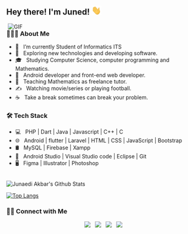 <h2> Hey there! I'm Juned! <img src="https://raw.githubusercontent.com/junaediakbar/junaediakbar/master/img/Hi.gif" width="25"></h2>
<img align="right" alt="GIF" src="https://raw.githubusercontent.com/junaediakbar/junaediakbar/master/img/code.gif" width="500"/>

<h3> 👨🏻‍💻 About Me </h3>

- 🔭 &nbsp; I’m currently Student of Informatics ITS
- 🤔 &nbsp; Exploring new technologies and developing software.
- 🎓 &nbsp; Studying Computer Science, computer programming and Mathematics.
- 💼 &nbsp; Android developer and front-end web developer.
- 🌱 &nbsp; Teaching Mathematics as freelance tutor.
- ✍️ &nbsp; Watching movie/series or playing football.
- ☕ &nbsp; Take a break sometimes can break your problem.

<h3>🛠 Tech Stack</h3>

- 💻 &nbsp; PHP | Dart | Java | Javascript | C++ | C
- 🌐 &nbsp; Android | flutter | Laravel | HTML | CSS | JavaScript | Bootstrap
- 🛢 &nbsp; MySQL | Firebase | Xampp
- 🔧 &nbsp; Android Studio | Visual Studio code | Eclipse | Git
- 🖥 &nbsp; Figma | Illustrator | Photoshop

<br>

<img align="center" src="https://github-readme-stats.vercel.app/api?username=junaediakbar&include_all_commits=true&count_private=true&show_icons=true&line_height=20&title_color=7A7ADB&icon_color=2234AE&text_color=D3D3D3&bg_color=0,000000,130F40" alt="Junaedi Akbar's Github Stats">

</br>

[![Top Langs](https://github-readme-stats.vercel.app/api/top-langs/?username=junaediakbar&layout=compact&text_color=daf7dc&bg_color=151515)](https://github.com/junaediakbar/github-readme-stats)

<h3> 🤝🏻 Connect with Me </h3>

<p align="center">
&nbsp; <a href="https://twitter.com/begitugabut" target="_blank" rel="noopener noreferrer"><img src="https://img.icons8.com/plasticine/100/000000/twitter.png" width="50" /></a>  
&nbsp; <a href="https://www.instagram.com/juned_akbr/" target="_blank" rel="noopener noreferrer"><img src="https://img.icons8.com/plasticine/100/000000/instagram-new.png" width="50" /></a>  
&nbsp; <a href="https://www.linkedin.com/in/junaediakbar/" target="_blank" rel="noopener noreferrer"><img src="https://img.icons8.com/plasticine/100/000000/linkedin.png" width="50" /></a>
&nbsp; <a href="mailto:juned.akb@gmail.com" target="_blank" rel="noopener noreferrer"><img src="https://img.icons8.com/plasticine/100/000000/gmail.png"  width="50" /></a>
</p>
